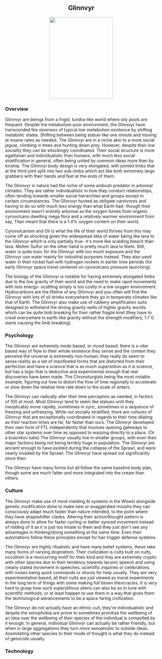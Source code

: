 <h2 align="center">Glinnvyr
</h2>
<p align="center">
<img src="https://github.com/Insculpo/Sandbox_Galaxy/blob/Galactic/Stellar_Abyss_Setting_Bible/Photo_Directory/Glinnvyr.png" width="210" height="270">
</p>


### Overview

Glinnvyr are beings from a frigid, tundra-like world where oily pools are frequent.  Despite the metabolism poor environment, the Glinnvyr have transcended the slowness of typical low metabolism existence by shifting metabolic states.  Shifting between being statue-like one minute and moving at insane rates as needed.  The Glinnvyr are in a niche akin to a more social jaguar, climbing in trees and hunting down prey.  However, despite their low sociality they can be shockingly coordinated.  Their social structure is more egalitarian and individualistic than humans, with much less social stratification in general, often being united by common ideas more than by kinship.  The Glinnvyr body design is very elongated, with jointed limbs that at the third joint split into two sub-limbs which act like both extremely large grabbers with their hands and feet at the ends of them.  

The Glinnvyr in nature had the niche of some ambush predator in arboreal climates.  They are rather individualistic in how they conduct relationships, often tending towards smaller social hierarchies and groups except in certain circumstances.  The Glinnvyr hunted as obligate carnivores and having to do so with much less energy than what Earth had- though their environment wasn't entirely arboreal as the oxygen fumes from organic cyrovolcano dwelling mega flora and a relatively warmer environment from say, Titan meant that there is a 1.4% oxygen content on their world.  

Cyrovulcanism and Oil is what the life of their world thrives from this may come off as shocking given the widespread idea of water being like lava to the Glinnvyr which is only partially true- it's more like scalding bleach than lava.  Molten Sulfur on the other hand is pretty much lava to them.  Still, water is quite toxic for the Glinnvyr with too much exposure and the Glinnvyr use water mainly for industrial purposes instead.  They also used water in their rocket fuel with hydrogen rockets in earlier time periods (for early Glinnvyr space travel centered on cyrovolcano pressure launching).

The biology of the Glinnvyr is notable for having extremely elongated limbs due to the low gravity of their world and the need to make rapid movements with less energy- scuttling simply is too costly in a low oxygen environment.  Hydrocarbons are the lifeline of any Glinnvyr and you often will find the Glinnvyr with lots of oil drinks everywhere they go in temperate climates like that of Earth.   The Glinnvyr also make use of rubbery amplification suits designed to withstand the strong gravity wells of higher gravity worlds which can be quite limb breaking for their rather fragile kind (they have to crawl everywhere in earth-like gravity without the strength modifiers, 1.7 G starts causing the limb breaking).  

### Psychology

The Glinnvyr are extremely mode based, or mood based, there is a vibe based way of flow to their whole existence they sense and the context they perceive the universe is extremely non-human; they really do seem to sense reality as a set of manifested forms that are distorted from their perfection and have a science that is as much superstition as it is science, but has a logic that is deductive and experimental enough that real discoveries have been made.  The Chronoturgists being the most notable example, figuring out how to distort the flow of time regionally to accelerate or slow down the relative time rate down to the scale of enters.

The Glinnvyr can radically alter their time perception as needed, in factors of 100 at most.  Most Glinnvyr tend to seem like statues until they inexplicably move rapidly, sometimes in sync, sometimes in a sequence of freezing and unfreezing.  While not socially stratified, there are cultures of Glinnvyr that are exceptionally coordinated in regards to their time dilating as their reaction times are far, far faster than ours.  The Glinnvyr developed their own form of FTL independently that involves opening gateways to other star systems over time as opposed to warping directly to a place.  (Or a krasnikov tube) The Glinnvyr usually live in smaller groups, with even their major factions being not being terribly huge in population.  The Glinnvyr are ancient enough to have existed during the collapse of the Sprawl, and were nearly invaded by the Sprawl.  The Glinnvyr have spread out significantly since then.

The Glinnvyr have many forms but all follow the same baseline body plan, though some are much fatter and more integrated into the cream than others.

### Culture

The Glinnvyr make use of mind-melding AI systems in the Wisest alongside genetic modification done to make new or exaggerated morphs they can consciously adapt much faster than nature intended, to the point where they have shapeshifter clades. Altering their action/thought pattern is always done to allow for faster cycling or better synced movement instead of ridding of it as it is just too innate to them and they just don't see any advantages in thinking/doing something at the same time. Even their automations follow these principles except for hair trigger defense systems.

The Glinnvyr are highly ritualistic and have many belief systems, these take many forms of varying dogmatism. Their civilization is cults built on cults, occultism is a reoccurring motif for their kind and they are extremely cryptic with other species due to their tendency towards laconic speech and using clearly stated movement in speeches, scientific inquiries or celebrations with noises being quick commands or shouts for help usually. They are very experimentation based; all their cults are just viewed as moral experiments in the long term of things with some making full blown theocracies. It is very hard to grasp how such superstitious aliens can also be so in tune with scientific methods, or at least happen to use them in a way that gives them the technological advancements to be a space faring civilization.

The Glinnvyr do not actually have an ethnic cult, they're individualistic and despite the xenophobia are prone to sometimes prioritize the wellbeing of an idea over the wellbeing of their species of the individual is compelled by it enough.  In general, Individual Glinnvyr can actually be rather friendly, but when in large aggregations they turn more xenophobic to outside ideas.  Assimilating other species to their mode of thought is what they do instead of genocide usually.

### Technology
